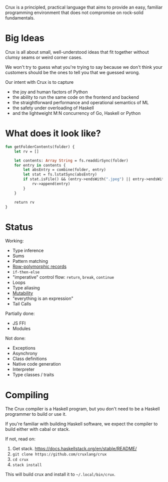 Crux is a principled, practical language that aims to provide an easy, familiar programming environment that
does not compromise on rock-solid fundamentals.

# Big Ideas

Crux is all about small, well-understood ideas that fit together without clumsy seams or weird corner cases.

We won't try to guess what you're trying to say because we don't think your customers should be the
ones to tell you that we guessed wrong.

Our intent with Crux is to capture

* the joy and human factors of Python
* the ability to run the same code on the frontend and backend
* the straightforward performance and operational semantics of ML
* the safety under overloading of Haskell
* and the lightweight M:N concurrency of Go, Haskell or Python

# What does it look like?

```ocaml
fun getFolderContents(folder) {
    let rv = []

    let contents: Array String = fs.readdirSync(folder)
    for entry in contents {
        let absEntry = combine(folder, entry)
        let stat = fs.lstatSync(absEntry)
        if stat.isFile() && (entry->endsWith(".jpeg") || entry->endsWith(".jpg")) {
            rv->append(entry)
        }
    }

    return rv
}
```

# Status

Working:
* Type inference
* Sums
* Pattern matching
* [Row-polymorphic records](https://github.com/andyfriesen/Crux/blob/master/doc/design/objects.md)
* `if-then-else`
* "imperative" control flow: `return`, `break`, `continue`
* Loops
* Type aliasing
* [Mutability](https://github.com/andyfriesen/Crux/blob/master/doc/design/mutability.md)
* "everything is an expression"
* Tail Calls

Partially done:
* JS FFI
* Modules

Not done:
* Exceptions
* Asynchrony
* Class definitions
* Native code generation
* Interpreter
* Type classes / traits

# Compiling

The Crux compiler is a Haskell program, but you don't need to be a Haskell programmer to build or use it.

If you're familiar with building Haskell software, we expect the compiler to build either with cabal or stack.

If not, read on:

1. Get stack. https://docs.haskellstack.org/en/stable/README/
2. `git clone https://github.com/cruxlang/crux`
3. `cd crux`
4. `stack install`

This will build crux and install it to `~/.local/bin/crux`.
